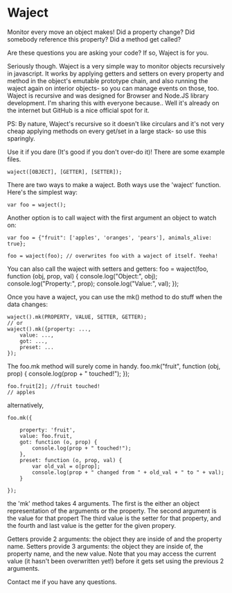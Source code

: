 Waject
======

Monitor every move an object makes! Did a property change? Did somebody reference this property? Did a method get called?

Are these questions you are asking your code? If so, Waject is for you.

Seriously though. Waject is a very simple way to monitor objects recursively in javascript. It works by applying getters and setters on every property and method in the object's emutable prototype chain, and also running the waject again on interior objects- so you can manage events on those, too. Waject is recursive and was designed for Browser and Node.JS library development. I'm sharing this with everyone because.. Well it's already on the internet but GitHub is a nice official spot for it.

PS: By nature, Waject's recursive so it doesn't like circulars and it's not very cheap applying methods on every get/set in a large stack- so use this sparingly. 

Use it if you dare (It's good if you don't over-do it)! There are some example files.

	waject([OBJECT], [GETTER], [SETTER]);

There are two ways to make a waject. Both ways use the 'waject' function. Here's the simplest way:

	var foo = waject();


Another option is to call waject with the first argument an object to watch on:

	var foo = {"fruit": ['apples', 'oranges', 'pears'], animals_alive: true};

	foo = waject(foo); // overwrites foo with a waject of itself. Yeeha!

You can also call the waject with setters and getters:
	foo = waject(foo, function (obj, prop, val) {
		console.log("Object:", obj);
		console.log("Property:", prop);
		console.log("Value:", val);
	});

Once you have a waject, you can use the mk() method to do stuff when the data changes:

	waject().mk(PROPERTY, VALUE, SETTER, GETTER);
	// or
	waject().mk({property: ...,
		value: ...,
		got: ...,
		preset: ...
	});

The foo.mk method will surely come in handy. 
	foo.mk("fruit", function (obj, prop) {
		console.log(prop + " touched!");
	});

	foo.fruit[2]; //fruit touched!
	// apples

alternatively,

	foo.mk({

		property: 'fruit',
		value: foo.fruit,
		got: function (o, prop) {
			console.log(prop + " touched!");
		},
		preset: function (o, prop, val) {
			var old_val = o[prop];
			console.log(prop + " changed from " + old_val + " to " + val);
		}

	});



the 'mk' method takes 4 arguments. The first is the either an object representation of the arguments or the property. The second argument is the value for that propert The third value is the setter for that property, and the fourth and last value is the getter for the given propery.


Getters provide 2 arguments: the object they are inside of and the property name.
Setters provide 3 arguments: the object they are inside of, the property name, and the new value. Note that you may access the current value (it hasn't been overwritten yet!) before it gets set using the previous 2 arguments.

Contact me if you have any questions.
